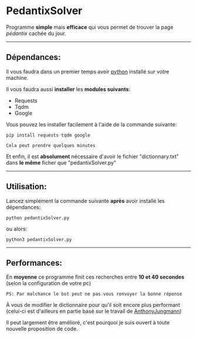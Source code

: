 # PedantixSolver
Programme __simple__ mais __efficace__ qui vous permet de trouver la page _pédantix_ cachée du jour. 

---
## Dépendances:
Il vous faudra dans un premier temps avoir [python](https://www.python.org/downloads/) installé sur votre machine.

Il vous faudra aussi __installer__ les __modules suivants__: 
- Requests 
- Tqdm 
- Google

Vous pouvez les installer facilement à l'aide de la commande suivante:
```
pip install requests tqdm google
```
`Cela peut prendre quelques minutes`

Et enfin, il est __absolument__ nécessaire d'avoir le fichier "dictionnary.txt" dans __le même__ ficher que "pedantixSolver.py"

---
## Utilisation:
Lancez simplement la commande suivante __après__ avoir installé les dépendances:
```
python pedantixSolver.py
```
ou alors:
```
python3 pedantixSolver.py
```
---
## Performances:

En __moyenne__ ce programme finit ces recherches entre __10 et 40 secondes__ (selon la configuration de votre pc) 

`PS: Par malchance le bot peut ne pas vous renvoyer la bonne réponse`

À vous de modifier le dictionnaire pour qu'il soit encore plus performant (celui-ci est d'ailleurs en partie basé sur le travail de [AnthonyJungmann](https://github.com/AnthonyJungmann/pedantix_mots/blob/master/mots_sans_stopwords.txt))

Il peut largement être amélioré, c'est pourquoi je suis ouvert à toute nouvelle proposition de code.